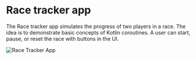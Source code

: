 Race tracker app
=================================

The Race tracker app simulates the progress of two players in a race. The idea is to demonstrate 
basic concepts of Kotlin coroutines. A user can start, pause, or reset the race with buttons in the 
UI.

![Race Tracker App](https://github.com/Raushan-CS/Race-Tracker/assets/157723697/68fd9797-80e6-45b8-9a1c-41d0361753ea)


